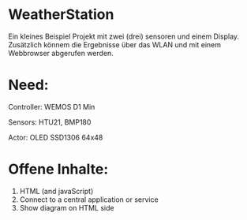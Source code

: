 # WeatherStation
Ein kleines Beispiel Projekt mit zwei (drei) sensoren und einem Display.
Zusätzlich könnem die Ergebnisse über das WLAN und mit einem Webbrowser abgerufen werden.

# Need:
Controller:     WEMOS D1 Min

Sensors:        HTU21, BMP180

Actor:          OLED SSD1306 64x48


# Offene Inhalte: 
1. HTML (and javaScript)  
2. Connect to a central application or service
3. Show diagram on HTML side
